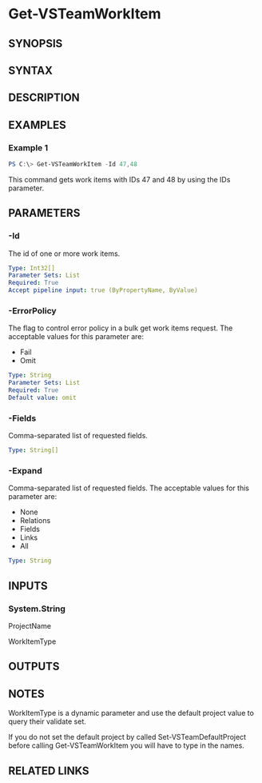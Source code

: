 <!-- #include "./common/header.md" -->

# Get-VSTeamWorkItem

## SYNOPSIS

<!-- #include "./synopsis/Get-VSTeamWorkItem.md" -->

## SYNTAX

## DESCRIPTION

<!-- #include "./synopsis/Get-VSTeamWorkItem.md" -->

## EXAMPLES

### Example 1

```powershell
PS C:\> Get-VSTeamWorkItem -Id 47,48
```

This command gets work items with IDs 47 and 48 by using the IDs parameter.

## PARAMETERS

### -Id

The id of one or more work items.

```yaml
Type: Int32[]
Parameter Sets: List
Required: True
Accept pipeline input: true (ByPropertyName, ByValue)
```

### -ErrorPolicy

The flag to control error policy in a bulk get work items request.  The acceptable values for this parameter are:

- Fail
- Omit

```yaml
Type: String
Parameter Sets: List
Required: True
Default value: omit
```

### -Fields

Comma-separated list of requested fields.

```yaml
Type: String[]
```

### -Expand

Comma-separated list of requested fields.  The acceptable values for this parameter are:

- None
- Relations
- Fields
- Links
- All

```yaml
Type: String
```

## INPUTS

### System.String

ProjectName

WorkItemType

## OUTPUTS

## NOTES

WorkItemType is a dynamic parameter and use the default project value to query their validate set.

If you do not set the default project by called Set-VSTeamDefaultProject before calling Get-VSTeamWorkItem you will have to type in the names.

## RELATED LINKS
